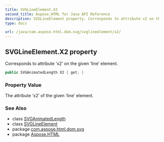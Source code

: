 ```yaml
---
title: SVGLineElement.X2
second_title: Aspose.HTML for Java API Reference
description: SVGLineElement property. Corresponds to attribute x2 on the given line element
type: docs

url: /java/com.aspose.html.dom.svg/svglineelement/x2/
---
```

## SVGLineElement.X2 property

Corresponds to attribute ‘x2’ on the given ‘line’ element.

```java
public SVGAnimatedLength X2 { get; }
```

### Property Value

The attribute ‘x2’ of the given ‘line’ element.

### See Also

* class [SVGAnimatedLength](../../../com.aspose.html.dom.svg.datatypes/svganimatedlength/)
* class [SVGLineElement](../)
* package [com.aspose.html.dom.svg](../../../com.aspose.html.dom.svg/)
* package [Aspose.HTML](../../../)
